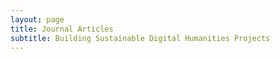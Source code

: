 ```yaml
---
layout: page
title: Journal Articles
subtitle: Building Sustainable Digital Humanities Projects
---
```


